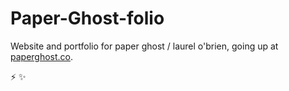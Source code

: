 # Paper-Ghost-folio
Website and portfolio for paper ghost / laurel o'brien, going up at [paperghost.co](http://paperghost.co).

:zap: :sparkles:
